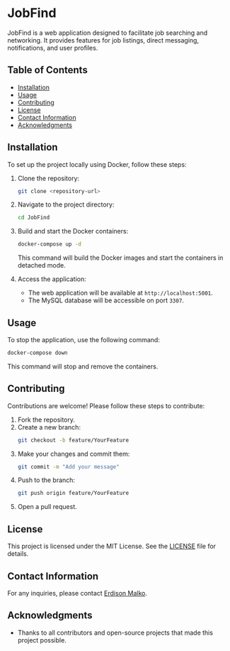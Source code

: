 # JobFind

JobFind is a web application designed to facilitate job searching and networking. It provides features for job listings, direct messaging, notifications, and user profiles.

## Table of Contents

- [Installation](#installation)
- [Usage](#usage)
- [Contributing](#contributing)
- [License](#license)
- [Contact Information](#contact-information)
- [Acknowledgments](#acknowledgments)

## Installation

To set up the project locally using Docker, follow these steps:

1. Clone the repository:
   ```bash
   git clone <repository-url>
   ```
2. Navigate to the project directory:
   ```bash
   cd JobFind
   ```
3. Build and start the Docker containers:
   ```bash
   docker-compose up -d
   ```
   This command will build the Docker images and start the containers in detached mode.

4. Access the application:
   - The web application will be available at `http://localhost:5001`.
   - The MySQL database will be accessible on port `3307`.

## Usage

To stop the application, use the following command:

```bash
docker-compose down
```

This command will stop and remove the containers.

## Contributing

Contributions are welcome! Please follow these steps to contribute:

1. Fork the repository.
2. Create a new branch:
   ```bash
   git checkout -b feature/YourFeature
   ```
3. Make your changes and commit them:
   ```bash
   git commit -m "Add your message"
   ```
4. Push to the branch:
   ```bash
   git push origin feature/YourFeature
   ```
5. Open a pull request.

## License

This project is licensed under the MIT License. See the [LICENSE](LICENSE) file for details.

## Contact Information

For any inquiries, please contact [Erdison Malko](mailto:erdisonmalko@gmail.com).

## Acknowledgments

- Thanks to all contributors and open-source projects that made this project possible.
